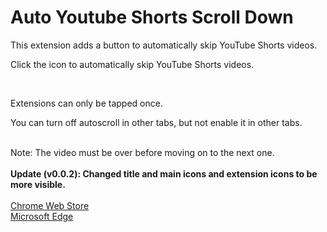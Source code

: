 <h1>Auto Youtube Shorts Scroll Down</h1>
<p>This extension adds a button to automatically skip YouTube Shorts videos.</p>
<p>Click the icon to automatically skip YouTube Shorts videos.</p>

<br />

<p>Extensions can only be tapped once.</p>
<p>You can turn off autoscroll in other tabs, but not enable it in other tabs.</p>

<br />
Note: The video must be over before moving on to the next one.

<br />
<br />
<strong>Update (v0.0.2): Changed title and main icons and extension icons to be more visible.</strong>

<br />
<br />
<a href="https://chrome.google.com/webstore/detail/auto-youtube-shorts-scrol/bfofdkanfmkkbngkmhmcjichambccene">Chrome Web Store</a>
<br />
<a href="https://microsoftedge.microsoft.com/addons/detail/auto-youtube-shorts-scrol/ebndgghmhjpnnpfmamijhgpdihpglfhj">Microsoft Edge</a>
